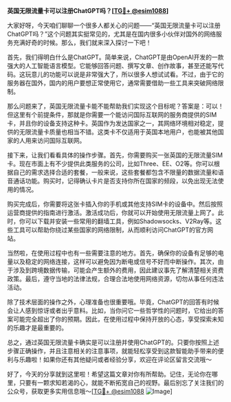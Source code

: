 **英国无限流量卡可以注册ChatGPT吗？[[TG💪+ @esim1088](https://t.me/s/esim1088)]**

大家好呀，今天咱们聊聊一个很多人都关心的问题——“英国无限流量卡可以注册ChatGPT吗？”这个问题其实挺常见的，尤其是在国内很多小伙伴对国外的网络服务充满好奇的时候。那么，我们就来深入探讨一下吧！

首先，我们得明白什么是ChatGPT。简单来说，ChatGPT是由OpenAI开发的一款强大的人工智能语言模型。它能够回答问题、撰写文章、创作故事，甚至还能写代码。这玩意儿的功能可以说是非常强大了，所以很多人想试试看。不过，由于它的服务器在国外，国内的用户要想正常使用它，通常需要借助一些工具来突破网络限制。

那么问题来了，英国无限流量卡能不能帮助我们实现这个目标呢？答案是：可以！但这里有个前提条件，那就是你需要一个能访问国际互联网的服务商提供的SIM卡，并且你的设备支持这种卡。英国作为发达国家之一，其网络环境相对稳定，提供的无限流量卡质量也相当不错。这类卡不仅适用于英国本地用户，也能被其他国家的人用来访问国际互联网。

接下来，让我们看看具体的操作步骤。首先，你需要购买一张英国的无限流量SIM卡。现在市面上有不少提供此类服务的公司，比如Three、EE、O2等。你可以根据自己的需求选择合适的套餐，一般来说，这些套餐都包含不限量的数据流量和语音通话功能。购买时，记得确认卡片是否支持你所在国家的频段，以免出现无法使用的情况。

购买完成后，你需要将这张卡插入你的手机或其他支持SIM卡的设备中。然后按照运营商提供的指南进行激活。激活成功后，你就可以开始使用无限流量上网了。此时，你可以下载并安装一些常用的翻墙工具，例如Shadowsocks、V2Ray等。这些工具可以帮助你绕过某些国家的网络限制，从而顺利访问ChatGPT的官方网站。

当然啦，在使用过程中也有一些需要注意的地方。首先，确保你的设备有足够的电量以及稳定的网络连接，这样可以避免因为断电或信号不好而中断操作。其次，由于涉及到跨境数据传输，可能会产生额外的费用，因此建议事先了解清楚相关资费政策。最后，遵守当地的法律法规，合理合法地使用网络资源，切勿从事任何违法活动。

除了技术层面的操作之外，心理准备也很重要哦。毕竟，ChatGPT的回答有时候会让人感到惊讶或者出乎意料。比如，当你问它一些哲学性的问题时，它给出的答案可能完全超出了你的预期。因此，在使用过程中保持开放的心态，享受探索未知的乐趣才是最重要的。

总之，通过英国无限流量卡确实是可以注册并使用ChatGPT的。只要你按照上述步骤正确操作，并且注意相关的注意事项，就能轻松享受到这款智能助手带来的便利与乐趣啦！如果你还有其他疑问或者经验分享，欢迎在评论区留言交流哦～

好了，今天的分享就到这里啦！希望这篇文章对你有所帮助。记住，无论你在哪里，只要有一颗求知若渴的心，就能不断拓宽自己的视野。最后别忘了关注我们的公众号，获取更多实用信息哦～[[TG💪+ @esim1088](https://t.me/s/esim1088) ![Image](https://i.postimg.cc/4NQfJmqS/Snipaste-2025-05-13-00-14-12.png)]